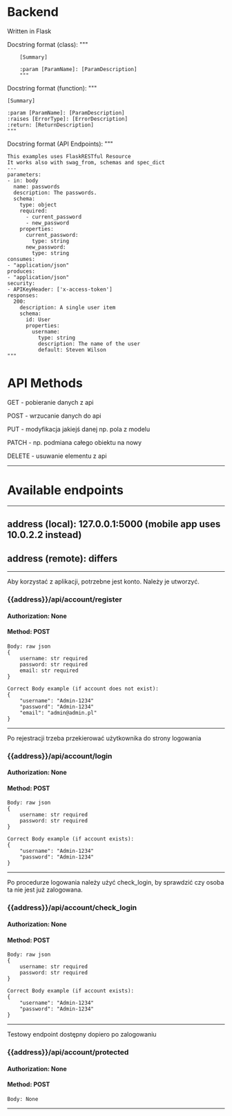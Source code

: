 # Backend
Written in Flask

Docstring format (class):
        """

        [Summary]
        
        :param [ParamName]: [ParamDescription]
        """
Docstring format (function):
    """

    [Summary]

    :param [ParamName]: [ParamDescription]
    :raises [ErrorType]: [ErrorDescription]
    :return: [ReturnDescription]
    """

Docstring format (API Endpoints):
    """

    This examples uses FlaskRESTful Resource
    It works also with swag_from, schemas and spec_dict
    ---
    parameters:
    - in: body
      name: passwords
      description: The passwords.
      schema:
        type: object
        required:
          - current_password
          - new_password
        properties:
          current_password:
            type: string
          new_password:
            type: string
    consumes:
    - "application/json"
    produces:
    - "application/json"
    security:
    - APIKeyHeader: ['x-access-token']
    responses:
      200:
        description: A single user item
        schema:
          id: User
          properties:
            username:
              type: string
              description: The name of the user
              default: Steven Wilson
    """

# API Methods

GET - pobieranie danych z api

POST - wrzucanie danych do api

PUT - modyfikacja jakiejś danej np. pola z modelu

PATCH - np. podmiana całego obiektu na nowy

DELETE - usuwanie elementu z api

------------------------------------------------------------

# Available endpoints

------------------------------------------------------------

## address (local): 127.0.0.1:5000 (mobile app uses 10.0.2.2 instead)
## address (remote): differs

------------------------------------------------------------

Aby korzystać z aplikacji, potrzebne jest konto. Należy je utworzyć.

### {{address}}/api/account/register

#### Authorization: None

#### Method: POST

    Body: raw json
    {
        username: str required
        password: str required
        email: str required
    }
    
    Correct Body example (if account does not exist):
    {
        "username": "Admin-1234"
        "password": "Admin-1234"
        "email": "admin@admin.pl"
    }

------------------------------------------------------------

Po rejestracji trzeba przekierować użytkownika do strony logowania

### {{address}}/api/account/login

#### Authorization: None

#### Method: POST

    Body: raw json
    {
        username: str required
        password: str required
    }
    
    Correct Body example (if account exists):
    {
        "username": "Admin-1234"
        "password": "Admin-1234"
    }

------------------------------------------------------------

Po procedurze logowania należy użyć check_login, by sprawdzić czy osoba ta
nie jest już zalogowana.


### {{address}}/api/account/check_login

#### Authorization: None

#### Method: POST

    Body: raw json
    {
        username: str required
        password: str required
    }
    
    Correct Body example (if account exists):
    {
        "username": "Admin-1234"
        "password": "Admin-1234"
    }

------------------------------------------------------------

Testowy endpoint dostępny dopiero po zalogowaniu

### {{address}}/api/account/protected

#### Authorization: None

#### Method: POST

    Body: None

------------------------------------------------------------
